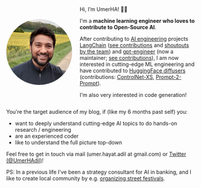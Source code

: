 <div style="display: flex; align-items: center;">
    <img src="images/umerha.jpg" style="border-radius: 50%; width:35%; height:35%;
            margin-right: 20px;">
    <div>
        <p>Hi, I’m UmerHA! 👋🏽</p>
        <p>I'm a <b>machine learning engineer who loves to contribute to Open-Source AI</b>.</p>
        <p> After contributing to <a href="https://www.latent.space/p/ai-engineer">AI engineering</a> projects <a href="https://www.langchain.com/">LangChain</a> (<a href="https://github.com/langchain-ai/langchain/pulls?q=is%3Apr+author%3AUmerHA">see contributions</a> and <a href="https://twitter.com/search?lang=de&q=(from%3ALangChainAI)%20(%40UmerHAdil)%20lang%3Aen&src=typed_query">shoutouts by the team</a>) and <a href="https://github.com/AntonOsika/gpt-engineer/">gpt-engineer</a> (now a maintainer; <a href="https://github.com/antonosika/gpt-engineer/pulls?q=is%3Apr+author%3AUmerHA">see contributions</a>), I am now interested in cutting-edge ML engineering and have contributed to <a href="https://github.com/huggingface/diffusers/">HuggingFace diffusers</a> (contributions: <a href="https://github.com/huggingface/diffusers/pull/5827">ControlNet-XS</a>, <a href="https://github.com/huggingface/diffusers/pull/4563">Prompt-2-Prompt</a>).
        </p>
        <p>I'm also very interested in code generation!</p>
    </div>
</div>

You're the target audience of my blog, if (like my 6 months past self) you:
- want to deeply understand cutting-edge AI topics to do hands-on research / engineering
- are an experienced coder
- like to understand the full picture top-down

Feel free to get in touch via mail (umer.hayat.adil at gmail.com) or [Twitter (@UmerHAdil)](https://x.com/UmerHAdil)!

PS: In a previous life I've been a strategy consultant for AI in banking, and I like to create local community by e.g. [organizing street festivals](https://twitter.com/UmerHAdil/status/1718753246309695644).
